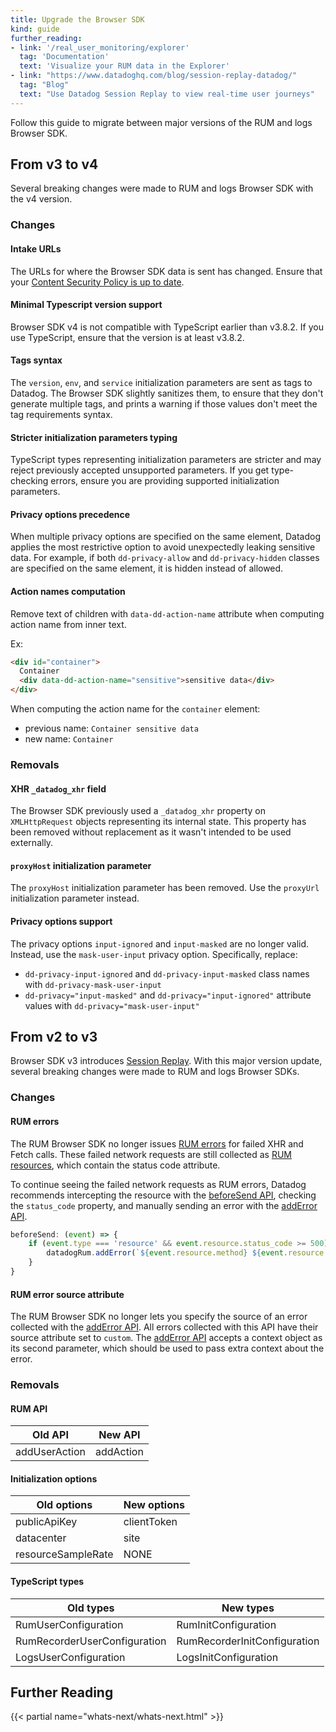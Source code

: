 ```yaml
---
title: Upgrade the Browser SDK
kind: guide
further_reading:
- link: '/real_user_monitoring/explorer'
  tag: 'Documentation'
  text: 'Visualize your RUM data in the Explorer'
- link: "https://www.datadoghq.com/blog/session-replay-datadog/"
  tag: "Blog"
  text: "Use Datadog Session Replay to view real-time user journeys"
---
```


Follow this guide to migrate between major versions of the RUM and logs Browser SDK.

## From v3 to v4

Several breaking changes were made to RUM and logs Browser SDK with the v4 version.

### Changes

#### Intake URLs

The URLs for where the Browser SDK data is sent has changed. Ensure that your [Content Security Policy is up to date][6].

#### Minimal Typescript version support

Browser SDK v4 is not compatible with TypeScript earlier than v3.8.2. If you use TypeScript, ensure that the version is at least v3.8.2.

#### Tags syntax

The `version`, `env`, and `service` initialization parameters are sent as tags to Datadog. The Browser SDK slightly sanitizes them, to ensure that they don't generate multiple tags, and prints a warning if those values don't meet the tag requirements syntax.

#### Stricter initialization parameters typing

TypeScript types representing initialization parameters are stricter and may reject previously accepted unsupported parameters. If you get type-checking errors, ensure you are providing supported initialization parameters.

#### Privacy options precedence

When multiple privacy options are specified on the same element, Datadog applies the most restrictive option to avoid unexpectedly leaking sensitive data. For example, if both `dd-privacy-allow` and `dd-privacy-hidden` classes are specified on the same element, it is hidden instead of allowed.

#### Action names computation

Remove text of children with `data-dd-action-name` attribute when computing action name from inner text.

Ex:
```html
<div id="container">
  Container
  <div data-dd-action-name="sensitive">sensitive data</div>
</div>
```
When computing the action name for the `container` element:
- previous name: `Container sensitive data`
- new name: `Container`


### Removals

#### XHR `_datadog_xhr` field

The Browser SDK previously used a `_datadog_xhr` property on `XMLHttpRequest` objects representing its internal state. This property has been removed without replacement as it wasn't intended to be used externally.

#### `proxyHost` initialization parameter

The `proxyHost` initialization parameter has been removed. Use the `proxyUrl` initialization parameter instead.

#### Privacy options support

The privacy options `input-ignored` and `input-masked` are no longer valid. Instead, use the `mask-user-input` privacy option. Specifically, replace:

* `dd-privacy-input-ignored` and `dd-privacy-input-masked` class names with `dd-privacy-mask-user-input`
* `dd-privacy="input-masked"` and `dd-privacy="input-ignored"` attribute values with `dd-privacy="mask-user-input"`

## From v2 to v3

Browser SDK v3 introduces [Session Replay][1]. With this major version update, several breaking changes were made to RUM and logs Browser SDKs.

### Changes
#### RUM errors

The RUM Browser SDK no longer issues [RUM errors][2] for failed XHR and Fetch calls. These failed network requests are still collected as [RUM resources][3], which contain the status code attribute.


To continue seeing the failed network requests as RUM errors, Datadog recommends intercepting the resource with the [beforeSend API][4], checking the `status_code` property, and manually sending an error with the [addError API][5].

```javascript
beforeSend: (event) => {
    if (event.type === 'resource' && event.resource.status_code >= 500) {
        datadogRum.addError(`${event.resource.method} ${event.resource.url} ${event.resource.status_code}`); // "GET https://www.example.com/ 504"
    }
}
```

#### RUM error source attribute

The RUM Browser SDK no longer lets you specify the source of an error collected with the [addError API][5]. All errors collected with this API have their source attribute set to `custom`. The [addError API][5] accepts a context object as its second parameter, which should be used to pass extra context about the error.

### Removals
#### RUM API

| Old API       | New API   |
| ------------- | --------- |
| addUserAction | addAction |

#### Initialization options

| Old options        | New options |
| ------------------ | ----------- |
| publicApiKey       | clientToken |
| datacenter         | site        |
| resourceSampleRate | NONE        |

#### TypeScript types

| Old types                    | New types                    |
| ---------------------------- | ---------------------------- |
| RumUserConfiguration         | RumInitConfiguration         |
| RumRecorderUserConfiguration | RumRecorderInitConfiguration |
| LogsUserConfiguration        | LogsInitConfiguration        |

## Further Reading

{{< partial name="whats-next/whats-next.html" >}}

[1]: /real_user_monitoring/session_replay
[2]: /real_user_monitoring/browser/collecting_browser_errors/
[3]: /real_user_monitoring/browser/monitoring_resource_performance/
[4]: /real_user_monitoring/browser/modifying_data_and_context/?tab=npm#enrich-and-control-rum-data
[5]: /real_user_monitoring/browser/collecting_browser_errors/?tab=npm#collect-errors-manually
[6]: /real_user_monitoring/faq/content_security_policy
